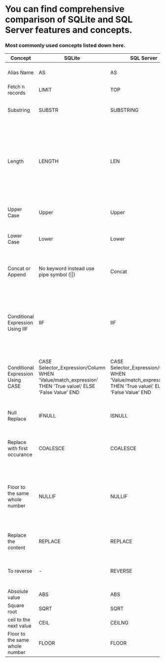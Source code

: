 # You can find comprehensive comparison of SQLite and SQL Server features and concepts.

### Most commonly used concepts listed down here.
| Concept  | SQLite | SQL Server | SQLite Sample | SQL Server Sample | Comments 
|---|---|---|---|---|---|
| Alias Name | AS | AS | SELECT Lower('SQL Fundamentals') AS name | SELECT Lower('SQL Fundamentals') AS name | Alais name for your column. |
| Fetch n records | LIMIT  | TOP | SELECT * from demo LIMIT 2 | SELECT TOP 2 * from Demo | Get top 2 records |
| Substring | SUBSTR | SUBSTRING | SUBSTR('SQL Fundamentals',2,5) OR SUBSTR('SQL Fundamentals',2) | SUBSTRING('SQL Fundamentals',2,5) | In SQLite, Length is an optional |
| Length | LENGTH | LEN | LENGHT('SQL Fundamentals') | LEN('SQL Fundamentals') | To get number of charecters in a specified string. In SQLite, considering including a space but not in SQL Server.|
| Upper Case | Upper | Upper | Upper('SQL Fundamentals') | Upper('SQL Fundamentals') | Convert the input string into upper case. |
| Lower Case | Lower | Lower | Lower('SQL Fundamentals') | Lower('SQL Fundamentals') | Convert the input string into lower case. |
| Concat or Append | No keyword instead use pipe symbol (\|\|) | Concat | SELECT 'SQL' \|\| ' ' \|\| 'Fundamentals' | CONCAT('SQL',' ','Fundamentals') | Appending or concating more than two words into a single word |
| Conditional Expression Using IIF | IIF | IIF | SELECT IIF(2500000000 > 30000000, 'High','Low') | SELECT IIF(2500000000 > 30000000, 'High','Low') | Problem with this approach is if more nested then maintainable is difficult so we have CASE to solve this. |
| Conditional Expression Using CASE | CASE Selector_Expression/Column WHEN \'Value\/match_expression\' THEN \'True value\\' ELSE \'False Value\' END  | CASE Selector_Expression/Column WHEN \'Value\/match_expression\' THEN \'True value\\' ELSE \'False Value\' END  | SELECT CASE WHEN 250000 > 30000000 THEN \'High\' ELSE \'LOW\' END | SELECT CASE WHEN 250000 > 30000000 THEN \'High\' ELSE \'LOW\' END | We can write any number of nested cases which simplifies the cases. |
| Null Replace | IFNULL  | ISNULL | SELECT IFNULL(null,'becuase first parameter is null') | SELECT ISNULL(null,'becuase first parameter is null') | If first parameter is null then replace with next value|
| Replace with first occurance | COALESCE  | COALESCE | SELECT COALESCE(null,null,200,300) | SELECT COALESCE(null,null,200,300)| -- Returns first non null value in the list of values supplied.|
| Floor to the same whole number | NULLIF  | NULLIF | SELECT NULLIF(0,0), SELECT NULLIF(0,1)| SELECT NULLIF(0,0) , SELECT NULLIF(0,1)  |If both same then it returns null, If both are different then it returns first value- As per this example: 0  |
| Replace the content | REPLACE | REPLACE | REPLACE('Hello Nuthan!!!', 'nuthaN!!!', 'Ramesh'); | REPLACE('Hello Nuthan!!!', 'nuthaN!!!', 'Ramesh'); | Ignoring the case only in SQL SERVER. |
| To reverse | -  | REVERSE | - | SELECT REVERSE('Nani') | In SQLite, there is no funciton available for reverse |
| Absolute value |ABS | ABS | Abs(-10) | Abs(-10)| It vies 10 |
| Square root | SQRT  | SQRT | SQRT(4) | SQRT(4) | It gives 2 for 4 |
| ceil to the next value | CEIL  | CEILNG | SELECT CEIL(1.2) | SELECT CEILING(1.2) | It gives 2 |
| Floor to the same whole number | FLOOR  | FLOOR | FLOOR(1.2) or Floor(1.9)| FLOOR(1.2) or Floor(1.9) | It gives 1 |
